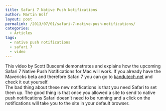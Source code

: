 ```yaml
---
title: Safari 7 Native Push Notifications
author: Martin Wolf
layout: post
permalink: /2013/07/01/safari-7-native-push-notifications/
categories:
  - Articles
tags:
  - native push notifications
  - safari 7
  - video
---
```

This video by Scott Buscemi demonstrates and explains how the upcoming Safari 7 Native Push Notifications for Mac will work. If you already have the Mavericks beta and therefore Safari 7 you can go to [kandutech.net][1] and check it out yourself.  
The bad thing about these new notifications is that you need Safari to set them up. The good thing is that once you allowed a site to send to native push notifications Safari doesn&#8217;t need to be running and a click on the notifications will take you to the site in your default browser.

 [1]: https://kandutech.net/